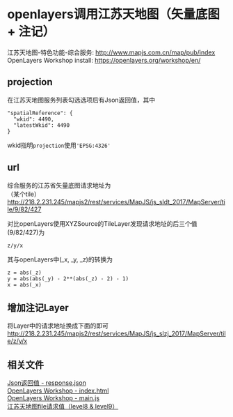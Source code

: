 # openlayers调用江苏天地图（矢量底图 + 注记）
江苏天地图-特色功能-综合服务: http://www.mapjs.com.cn/map/pub/index  
OpenLayers Workshop install: https://openlayers.org/workshop/en/

## projection
在江苏天地图服务列表勾选选项后有Json返回值，其中
```
"spatialReference": {
  "wkid": 4490,
  "latestWkid": 4490
}
```
wkid指明```projection```使用```'EPSG:4326'```

## url
综合服务的江苏省矢量底图请求地址为  
（某个tile）  
http://218.2.231.245/mapjs2/rest/services/MapJS/js_sldt_2017/MapServer/tile/9/82/427

对比openLayers使用XYZSource的TileLayer发现请求地址的后三个值(9/82/427)为
```
z/y/x
```
其与openLayers中(_x, _y, _z)的转换为
```
z = abs(_z)
y = abs(abs(_y) - 2**(abs(_z) - 2) - 1)
x = abs(_x)
```

## 增加注记Layer
将Layer中的请求地址换成下面的即可  
http://218.2.231.245/mapjs2/rest/services/MapJS/js_slzj_2017/MapServer/tile/z/y/x  

## 相关文件
[Json返回值 - response.json](./files/response.json)  
[OpenLayers Workshop - index.html](./files/index.html)  
[OpenLayers Workshop - main.js](./files/main.js)  
[江苏天地图file请求值（level8 & level9）](./files/江苏天地图file请求值（level8&level9）.txt)
